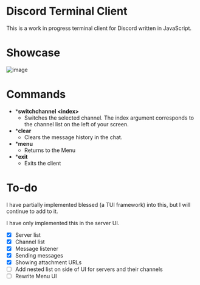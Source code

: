 # Discord Terminal Client
This is a work in progress terminal client for Discord written in JavaScript.

# Showcase

![image](https://user-images.githubusercontent.com/90877067/194804677-bc8f38ba-a573-47a0-8f20-dc2d252bea33.png)

# Commands
- ***switchchannel <​index​>**
  - Switches the selected channel. The index argument corresponds to the channel list on the left of your screen.
- ***clear**
  - Clears the message history in the chat.
- ***menu**
  - Returns to the Menu
- ***exit**
  - Exits the client

# To-do
I have partially implemented blessed (a TUI framework) into this, but I will continue to add to it. 

I have only implemented this in the server UI.

- [x] Server list
- [x] Channel list
- [x] Message listener
- [x] Sending messages
- [x] Showing attachment URLs
- [ ] Add nested list on side of UI for servers and their channels
- [ ] Rewrite Menu UI
